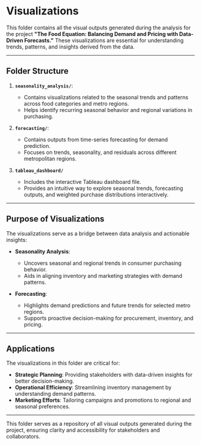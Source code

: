 # Visualizations

This folder contains all the visual outputs generated during the analysis for the project **"The Food Equation: Balancing Demand and Pricing with Data-Driven Forecasts."** These visualizations are essential for understanding trends, patterns, and insights derived from the data.

---

## Folder Structure

1. **`seasonality_analysis/`**:
   - Contains visualizations related to the seasonal trends and patterns across food categories and metro regions.
   - Helps identify recurring seasonal behavior and regional variations in purchasing.

2. **`forecasting/`**:
   - Contains outputs from time-series forecasting for demand prediction.
   - Focuses on trends, seasonality, and residuals across different metropolitan regions.
3. **`tableau_dashboard/`**  
   - Includes the interactive Tableau dashboard file.  
   - Provides an intuitive way to explore seasonal trends, forecasting outputs, and weighted purchase distributions interactively.

---

## Purpose of Visualizations

The visualizations serve as a bridge between data analysis and actionable insights:
- **Seasonality Analysis**:
  - Uncovers seasonal and regional trends in consumer purchasing behavior.
  - Aids in aligning inventory and marketing strategies with demand patterns.

- **Forecasting**:
  - Highlights demand predictions and future trends for selected metro regions.
  - Supports proactive decision-making for procurement, inventory, and pricing.

---

## Applications

The visualizations in this folder are critical for:
- **Strategic Planning**: Providing stakeholders with data-driven insights for better decision-making.
- **Operational Efficiency**: Streamlining inventory management by understanding demand patterns.
- **Marketing Efforts**: Tailoring campaigns and promotions to regional and seasonal preferences.

---


This folder serves as a repository of all visual outputs generated during the project, ensuring clarity and accessibility for stakeholders and collaborators.

